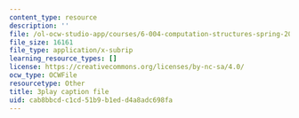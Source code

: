 ```yaml
---
content_type: resource
description: ''
file: /ol-ocw-studio-app/courses/6-004-computation-structures-spring-2017/cab8bbcdc1cd51b9b1edd4a8adc698fa_8yO2FBBfaB0.srt
file_size: 16161
file_type: application/x-subrip
learning_resource_types: []
license: https://creativecommons.org/licenses/by-nc-sa/4.0/
ocw_type: OCWFile
resourcetype: Other
title: 3play caption file
uid: cab8bbcd-c1cd-51b9-b1ed-d4a8adc698fa
---
```


